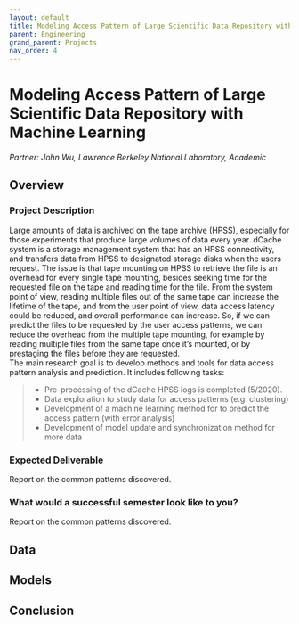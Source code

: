 ```yaml
---
layout: default
title: Modeling Access Pattern of Large Scientific Data Repository with Machine Learning
parent: Engineering
grand_parent: Projects 
nav_order: 4
---
```


# Modeling Access Pattern of Large Scientific Data Repository with Machine Learning
*Partner: John Wu, Lawrence Berkeley National Laboratory, Academic*

## Overview
### Project Description
Large amounts of data is archived on the tape archive (HPSS), especially for those experiments that produce large volumes of data every year. dCache system is a storage management system that has an HPSS connectivity, and transfers data from HPSS to designated storage disks when the users request. The issue is that tape mounting on HPSS to retrieve the file is an overhead for every single tape mounting, besides seeking time for the requested file on the tape and reading time for the file. From the system point of view, reading multiple files out of the same tape can increase the lifetime of the tape, and from the user point of view, data access latency could be reduced, and overall performance can increase. So, if we can predict the files to be requested by the user access patterns, we can reduce the overhead from the multiple tape mounting, for example by reading multiple files from the same tape once it’s mounted, or by prestaging the files before they are requested.  
The main research goal is to develop methods and tools for data access pattern analysis and prediction. It includes following tasks:    
>* Pre-processing of the dCache HPSS logs is completed (5/2020). 
>* Data exploration to study data for access patterns (e.g. clustering)
>* Development of a machine learning method for to predict the access pattern (with error analysis)
>* Development of model update and synchronization method for more data

### Expected Deliverable
Report on the common patterns discovered.

### What would a successful semester look like to you?
Report on the common patterns discovered.

## Data

## Models

## Conclusion


```python

```
